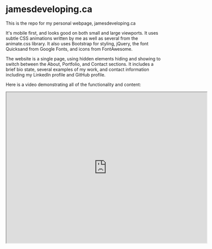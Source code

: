 # jamesdeveloping.ca

This is the repo for my personal webpage, jamesdeveloping.ca

It's mobile first, and looks good on both small and large viewports.  It uses subtle CSS animations written by me as well as several from the animate.css library.  It also uses Bootstrap for styling, jQuery, the font Quicksand from Google Fonts, and icons from FontAwesome.

The website is a single page, using hidden elements hiding and showing to switch between the About, Portfolio, and Contact sections.  It includes a brief bio state, several examples of my work, and contact information including my LinkedIn profile and GitHub profile.

Here is a video demonstrating all of the functionality and content:

<!-- ![WebpageWalkthrough](https://titanian229.github.io/jamesdeveloping/assets/readmeAssets/JamesLeePersonalPageWalkthrough.webm) -->
<!-- ![WebpageWalkthrough](https://titanian229.github.io/jamesdeveloping/assets/readmeAssets/JamesLeePersonalPageWalkthrough.gif) -->

<iframe src="https://drive.google.com/file/d/1GYMl7vZAA-4cHGRMkSeOXkhNOTKYW1Id/preview" width="640" height="480"></iframe>